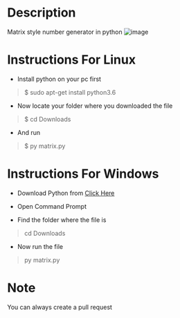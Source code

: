 # Description
Matrix style number generator in python
![image](https://user-images.githubusercontent.com/66917109/189574962-0ad473ac-39d7-4f1c-84d0-a157bfbcaf8e.png)

# Instructions For Linux
- Install python on your pc first

> $ sudo apt-get install python3.6

- Now locate your folder where you downloaded the file

> $ cd Downloads

- And run

> $ py matrix.py

# Instructions For Windows
- Download Python from [Click Here](https://python.org)

- Open Command Prompt

- Find the folder where the file is

> cd Downloads

- Now run the file

> py matrix.py

# Note
You can always create a pull request
